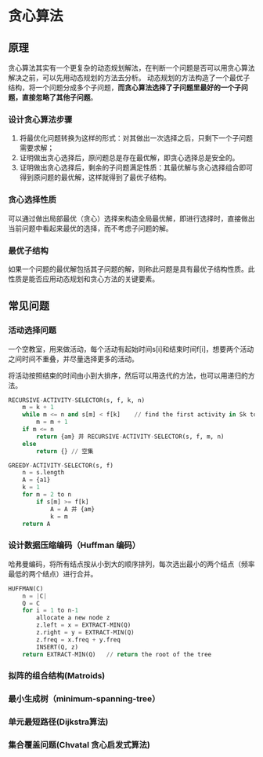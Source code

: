 # 贪心算法

## 原理

贪心算法其实有一个更复杂的动态规划解法，在判断一个问题是否可以用贪心算法解决之前，可以先用动态规划的方法去分析。
动态规划的方法构造了一个最优子结构，将一个问题分成多个子问题，**而贪心算法选择了子问题里最好的一个子问题，直接忽略了其他子问题**。

### 设计贪心算法步骤

1. 将最优化问题转换为这样的形式：对其做出一次选择之后，只剩下一个子问题需要求解；
2. 证明做出贪心选择后，原问题总是存在最优解，即贪心选择总是安全的。
3. 证明做出贪心选择后，剩余的子问题满足性质：其最优解与贪心选择组合即可得到原问题的最优解，这样就得到了最优子结构。

### 贪心选择性质

可以通过做出局部最优（贪心）选择来构造全局最优解，即进行选择时，直接做出当前问题中看起来最优的选择，而不考虑子问题的解。

### 最优子结构

如果一个问题的最优解包括其子问题的解，则称此问题是具有最优子结构性质。此性质是能否应用动态规划和贪心方法的关键要素。

## 常见问题

### 活动选择问题

一个空教室，用来做活动，每个活动有起始时间s[i]和结束时间f[i]，想要两个活动之间时间不重叠，并尽量选择更多的活动。

将活动按照结束的时间由小到大排序，然后可以用迭代的方法，也可以用递归的方法。

```python
RECURSIVE-ACTIVITY-SELECTOR(s, f, k, n)
    m = k + 1
    while m <= n and s[m] < f[k]    // find the first activity in Sk to finish
        m = m + 1
    if m <= n
        return {am} 并 RECURSIVE-ACTIVITY-SELECTOR(s, f, m, n)
    else
        return {} // 空集

GREEDY-ACTIVITY-SELECTOR(s, f)
    n = s.length
    A = {a1}
    k = 1
    for m = 2 to n
        if s[m] >= f[k]
            A = A 并 {am}
            k = m
    return A
```

### 设计数据压缩编码（Huffman 编码）

哈弗曼编码，将所有结点按从小到大的顺序排列，每次选出最小的两个结点（频率最低的两个结点）进行合并。

```python
HUFFMAN(C)
    n = |C|
    Q = C
    for i = 1 to n-1
        allocate a new node z
        z.left = x = EXTRACT-MIN(Q)
        z.right = y = EXTRACT-MIN(Q)
        z.freq = x.freq + y.freq
        INSERT(Q, z)
    return EXTRACT-MIN(Q)   // return the root of the tree
```

### 拟阵的组合结构(Matroids)

### 最小生成树（minimum-spanning-tree）

### 单元最短路径(Dijkstra算法)

### 集合覆盖问题(Chvatal 贪心启发式算法)

